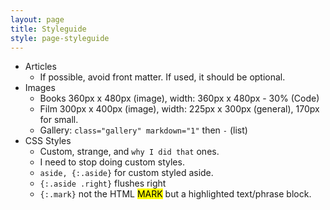 ```yaml
---
layout: page
title: Styleguide
style: page-styleguide
---
```


- Articles
	- If possible, avoid front matter. If used, it should be optional.
- Images
	- Books 360px x 480px (image), width: 360px x 480px - 30% (Code)
	- Film 300px x 400px (image), width: 225px x 300px (general), 170px for small.
	- Gallery: `class="gallery" markdown="1"` then `-` (list)
- CSS Styles
	- Custom, strange, and `why I did that` ones.
	- I need to stop doing custom styles.
	- `aside, {:.aside}` for custom styled aside.
	- `{:.aside .right}` flushes right
	- `{:.mark}` not the HTML <mark>MARK</mark> but a highlighted text/phrase block.